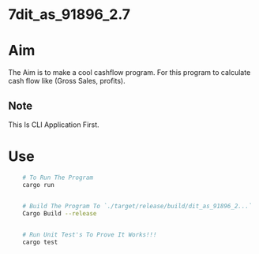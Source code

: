# 7dit_as_91896_2.7

# Aim
The Aim is to make a cool cashflow program. For this program to calculate cash flow like (Gross Sales, profits).

## Note 
This Is CLI Application First.

# Use
```zsh
    # To Run The Program
    cargo run


    # Build The Program To `./target/release/build/dit_as_91896_2...`
    Cargo Build --release 

    
    # Run Unit Test's To Prove It Works!!!
    cargo test
```
